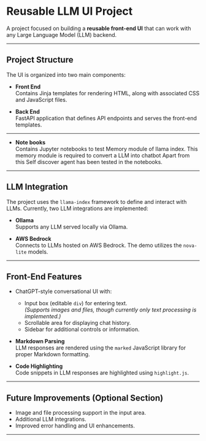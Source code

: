 
# **Reusable LLM UI Project**

A project focused on building a **reusable front-end UI** that can work with any Large Language Model (LLM) backend.

---

## **Project Structure**

The UI is organized into two main components:

- **Front End**  
  Contains Jinja templates for rendering HTML, along with associated CSS and JavaScript files.

- **Back End**  
  FastAPI application that defines API endpoints and serves the front-end templates.
---

- **Note books**  
  Contains Jupyter notebooks to test Memory module of llama index. This memory module is required to convert a LLM into chatbot
  Apart from this Self discover agent has been tested in the notebooks. 

---

## **LLM Integration**

The project uses the `llama-index` framework to define and interact with LLMs. Currently, two LLM integrations are implemented:

- **Ollama**  
  Supports any LLM served locally via Ollama.

- **AWS Bedrock**  
  Connects to LLMs hosted on AWS Bedrock. The demo utilizes the `nova-lite` models.

---

## **Front-End Features**

- ChatGPT-style conversational UI with:
  - Input box (editable `div`) for entering text.  
    *(Supports images and files, though currently only text processing is implemented.)*  
  - Scrollable area for displaying chat history.
  - Sidebar for additional controls or information.

- **Markdown Parsing**  
  LLM responses are rendered using the `marked` JavaScript library for proper Markdown formatting.

- **Code Highlighting**  
  Code snippets in LLM responses are highlighted using `highlight.js`.

---

## **Future Improvements (Optional Section)**

- Image and file processing support in the input area.
- Additional LLM integrations.
- Improved error handling and UI enhancements.

---
